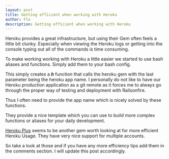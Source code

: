 ```yaml
---
layout: post
title: Getting efficient when working with Heroku
author: Flo
description: Getting efficient when working with Heroku
---
```

Heroku provides a great infrastructure, but using their Gem often feels
a little bit clunky. Especially when viewing the Heroku logs or getting
into the console typing out all of the commands is time consuming.

To make working working with Heroku a little easier we started to use
bash aliases and functions. Simply add them to your bash config.

<script src="https://gist.github.com/2769640.js?file=bashrc"></script>

This simply creates a ***h*** function that calls the heroku gem with
the last parameter being the heroku app name. I personally do not like to have our
Heroku production application as a git remote as it forces me to always
go through the proper way of testing and deployment with Railsonfire.

Thus I often need to provide the app name which is nicely solved by
these functions.

They provide a nice template which you can use to build more complex
functions or aliases for your daily development.

[Heroku Plus](https://github.com/bkuhlmann/heroku_plus) seems to be
another gem worth looking at for more efficient Heroku Usage. They have
very nice support for multiple accounts.

So take a look at those and if you have any more efficiency tips add
them in the comments section. I will update this post accordingly.

